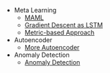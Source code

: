 - Meta Learning
  - [MAML](MAML.md)
  - [Gradient Descent as LSTM](Gradient-Descent-as-LSTM.md)
  - [Metric-based Approach](Metric-based-Approach.md) 
- Autoencoder
  - [More Autoencoder](More-Autoencoder.md)
- Anomaly Detection  
  - [Anomaly Detection](Anomaly-Detection.md)


<!--
* [Adversarial Attack]()
* [Training Deep Models]()
* [Explainable ML]()
* [Unsupervised Syntactic Parsing]()
* [Ensemble]()
* [Semi]()
* [Transfer]()
* [Life-long learning]()
* [Meta Learning]()
* [Unsupervised Learning]()
* [Reinforcement Learning]()
* [Network Compression]()
* [GAN]()
* [Transformer]()
* [BERT]()
* - [ELMO & BERT & GPT](BERT.md)
* [Flow]()-->